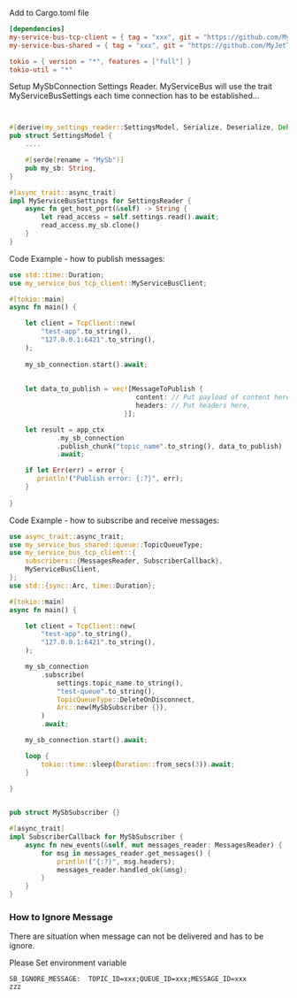 
Add to Cargo.toml file

```toml
[dependencies]
my-service-bus-tcp-client = { tag = "xxx", git = "https://github.com/MyJetTools/my-service-bus-tcp-client.git" }
my-service-bus-shared = { tag = "xxx", git = "https://github.com/MyJetTools/my-service-bus-shared.git" }

tokio = { version = "*", features = ["full"] }
tokio-util = "*"
```

Setup MySbConnection Settings Reader. MyServiceBus will use the trait MyServiceBusSettings each time connection has to be established...

```rust


#[derive(my_settings_reader::SettingsModel, Serialize, Deserialize, Debug, Clone)]
pub struct SettingsModel {
    ....

    #[serde(rename = "MySb")]
    pub my_sb: String,
}

#[async_trait::async_trait]
impl MyServiceBusSettings for SettingsReader {
    async fn get_host_port(&self) -> String {
        let read_access = self.settings.read().await;
        read_access.my_sb.clone()
    }
}


```


Code Example - how to publish messages:

```rust
use std::time::Duration;
use my_service_bus_tcp_client::MyServiceBusClient;

#[tokio::main]
async fn main() {

    let client = TcpClient::new(
        "test-app".to_string(),
        "127.0.0.1:6421".to_string(),
    );
    
    my_sb_connection.start().await;
    
    
    let data_to_publish = vec![MessageToPublish {
                                content: // Put payload of content here,
                                headers: // Put headers here,
                             }];

    let result = app_ctx
            .my_sb_connection
            .publish_chunk("topic_name".to_string(), data_to_publish)
            .await;

    if let Err(err) = error {
       println!("Publish error: {:?}", err);
    }
            
}
```

Code Example - how to subscribe and receive messages:

```rust
use async_trait::async_trait;
use my_service_bus_shared::queue::TopicQueueType;
use my_service_bus_tcp_client::{
    subscribers::{MessagesReader, SubscriberCallback},
    MyServiceBusClient,
};
use std::{sync::Arc, time::Duration};

#[tokio::main]
async fn main() {

    let client = TcpClient::new(
        "test-app".to_string(),
        "127.0.0.1:6421".to_string(),
    );

    my_sb_connection
        .subscribe(
            settings.topic_name.to_string(),
            "test-queue".to_string(),
            TopicQueueType::DeleteOnDisconnect,
            Arc::new(MySbSubscriber {}),
        )
        .await;

    my_sb_connection.start().await;

    loop {
        tokio::time::sleep(Duration::from_secs(3)).await;
    }
            
}


pub struct MySbSubscriber {}

#[async_trait]
impl SubscriberCallback for MySbSubscriber {
    async fn new_events(&self, mut messages_reader: MessagesReader) {
        for msg in messages_reader.get_messages() {
            println!("{:?}", msg.headers);
            messages_reader.handled_ok(&msg);
        }
    }
}
```


### How to Ignore Message

There are situation when message can not be delivered and has to be ignore.

Please Set environment variable
```env
SB_IGNORE_MESSAGE:  TOPIC_ID=xxx;QUEUE_ID=xxx;MESSAGE_ID=xxx
zzz

